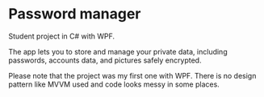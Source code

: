 # Password manager
Student project in C# with WPF. 

The app lets you to store and manage your private data, including passwords, accounts data, and pictures safely encrypted. 

Please note that the project was my first one with WPF. There is no design pattern like MVVM used and code looks messy in some places.